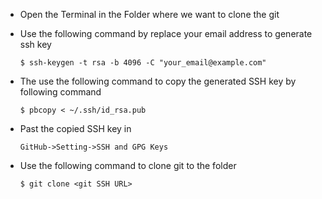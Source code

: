  - Open the Terminal in the Folder where we want to clone the git
 - Use the following command by replace your email address to generate ssh key

    ``` $ ssh-keygen -t rsa -b 4096 -C "your_email@example.com" ```

- The use the following command to copy the generated SSH key by following command

    ``` $ pbcopy < ~/.ssh/id_rsa.pub ```

- Past the copied SSH key in

    ``` GitHub->Setting->SSH and GPG Keys ```
- Use the following command to clone git to the folder

    ``` $ git clone <git SSH URL> ```
